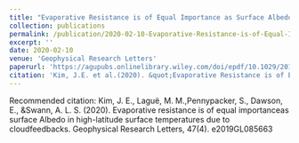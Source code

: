 ```yaml
---
title: "Evaporative Resistance is of Equal Importance as Surface Albedo in High-Latitude Surface Temperatures Due to Cloud Feedbacks"
collection: publications
permalink: /publication/2020-02-10-Evaporative-Resistance-is-of-Equal-Importance-as-Surface-Albedo-in-High-Latitude-Surface-Temperatures-Due-to-Cloud-Feedbacks.md
excerpt: ''
date: 2020-02-10
venue: 'Geophysical Research Letters'
paperurl: 'https://agupubs.onlinelibrary.wiley.com/doi/epdf/10.1029/2019GL085663'
citation: 'Kim, J.E. et al.(2020). &quot;Evaporative Resistance is of Equal Importance as Surface Albedo in High-Latitude Surface Temperatures Due to Cloud Feedbacks&quot; <i>Geophysical Research Letters</i>. 47(4).'
---
```


Recommended citation: Kim, J. E., Laguë, M. M.,Pennypacker, S., Dawson, E., &Swann, A. L. S. (2020). Evaporative resistance is of equal importanceas surface Albedo in high-latitude surface temperatures due to cloudfeedbacks. Geophysical Research Letters, 47(4). e2019GL085663
